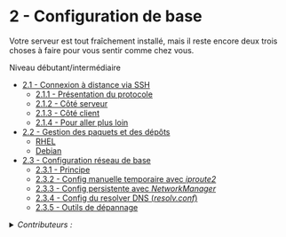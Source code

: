 # 2 - Configuration de base
Votre serveur est tout fraîchement installé, mais il reste encore deux trois choses à faire pour vous sentir comme chez vous.

Niveau débutant/intermédiaire

+ [2.1 - Connexion à distance via SSH](ssh.md)
    - [2.1.1 - Présentation du protocole](ssh.md#211-présentation-du-protocole)
    - [2.1.2 - Côté serveur](ssh.md#212-côté-serveur)
    - [2.1.3 - Côté client](ssh.md#213-côté-client)
    - [2.1.4 - Pour aller plus loin](ssh.md#214-pour-aller-plus-loin)
+ [2.2 - Gestion des paquets et des dépôts](packages.md)
    - [RHEL](packages.md#rhel)
    - [Debian](packages.md#debian)
+ [2.3 - Configuration réseau de base](rozo.md)
    - [2.3.1 - Principe](rozo.md#231---principe)
    - [2.3.2 - Config manuelle temporaire avec *iproute2*](rozo.md#232---config-manuelle-temporaire-avec-iproute2)
    - [2.3.3 - Config persistente avec *NetworkManager*](rozo.md#233---config-persistente-avec-networkmanager)
    - [2.3.4 - Config du resolver DNS (*resolv.conf*)](rozo.md#234---config-du-resolver-dns-avec-resolvconf)
    - [2.3.5 - Outils de dépannage](rozo.md#235---outils-de-dépannage)
 
<details><summary><i>Contributeurs :</i></summary>
    
+ Félix Houdebert [felix.houdebert@utt.fr](mailto:felix.houdebert@utt.fr)
</details>
